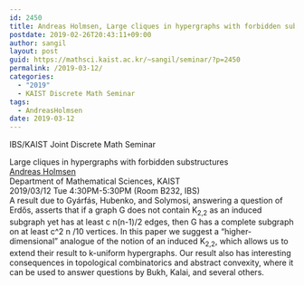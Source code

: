 ```yaml
---
id: 2450
title: Andreas Holmsen, Large cliques in hypergraphs with forbidden substructures
postdate: 2019-02-26T20:43:11+09:00
author: sangil
layout: post
guid: https://mathsci.kaist.ac.kr/~sangil/seminar/?p=2450
permalink: /2019-03-12/
categories:
  - "2019"
  - KAIST Discrete Math Seminar
tags:
  - AndreasHolmsen
date: 2019-03-12
---
```

IBS/KAIST Joint Discrete Math Seminar

<div class="talk">
  Large cliques in hypergraphs with forbidden substructures
</div>

<div class="speaker">
  <a href="http://mathsci.kaist.ac.kr/~andreash/">Andreas Holmsen</a><br /> Department of Mathematical Sciences, KAIST
</div>

<div class="date">
  2019/03/12 Tue 4:30PM-5:30PM (Room B232, IBS)
</div>

<div class="abstract">
  A result due to Gyárfás, Hubenko, and Solymosi, answering a question of Erdős, asserts that if a graph G does not contain K<sub>2,2</sub> as an induced subgraph yet has at least c n(n-1)/2 edges, then G has a complete subgraph on at least c^2 n /10 vertices. In this paper we suggest a “higher-dimensional” analogue of the notion of an induced K<sub>2,2</sub>, which allows us to extend their result to k-uniform hypergraphs. Our result also has interesting consequences in topological combinatorics and abstract convexity, where it can be used to answer questions by Bukh, Kalai, and several others.
</div>